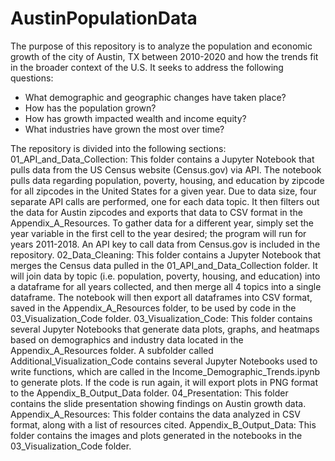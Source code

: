 # AustinPopulationData

The purpose of this repository is to analyze the population and economic growth of the city of Austin, TX between 2010-2020 and how the trends fit in the broader context of the U.S.
It seeks to address the following questions:

- What demographic and geographic changes have taken place?
- How has the population grown?
- How has growth impacted wealth and income equity?
- What industries have grown the most over time? 

The repository is divided into the following sections:
01_API_and_Data_Collection: This folder contains a Jupyter Notebook that pulls data from the US Census website (Census.gov) via API. The notebook pulls data regarding population, poverty, housing, and education by zipcode for all zipcodes in the United States for a given year. Due to data size, four separate API calls are performed, one for each data topic. It then filters out the data for Austin zipcodes and exports that data to CSV format in the Appendix_A_Resources. To gather data for a different year, simply set the year variable in the first cell to the year desired; the program will run for years 2011-2018. An API key to call data from Census.gov is included in the repository.
02_Data_Cleaning: This folder contains a Jupyter Notebook that merges the Census data pulled in the 01_API_and_Data_Collection folder. It will join data by topic (i.e. population, poverty, housing, and education) into a dataframe for all years collected, and then merge all 4 topics into a single dataframe. The notebook will then export all dataframes into CSV format, saved in the Appendix_A_Resources folder, to be used by code in the 03_Visualization_Code folder.
03_Visualization_Code: This folder contains several Jupyter Notebooks that generate data plots, graphs, and heatmaps based on demographics and industry data located in the Appendix_A_Resources folder. A subfolder called Additional_Visualization_Code contains several Jupyter Notebooks used to write functions, which are called in the Income_Demographic_Trends.ipynb to generate plots. If the code is run again, it will export plots in PNG format to the Appendix_B_Output_Data folder.
04_Presentation: This folder contains the slide presentation showing findings on Austin growth data.
Appendix_A_Resources: This folder contains the data analyzed in CSV format, along with a list of resources cited.
Appendix_B_Output_Data: This folder contains the images and plots generated in the notebooks in the 03_Visualization_Code folder.